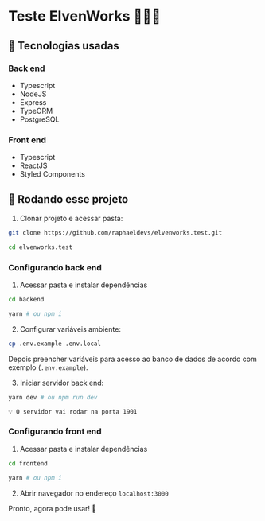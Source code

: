 # Teste ElvenWorks 🍃🧑‍💻

## 🧰 Tecnologias usadas

### Back end

- Typescript
- NodeJS
- Express
- TypeORM
- PostgreSQL

### Front end

- Typescript
- ReactJS
- Styled Components

## 📲 Rodando esse projeto

1. Clonar projeto e acessar pasta:

```bash
git clone https://github.com/raphaeldevs/elvenworks.test.git

cd elvenworks.test
```

### Configurando back end

1. Acessar pasta e instalar dependências

```bash
cd backend

yarn # ou npm i
```

2. Configurar variáveis ambiente:

```bash
cp .env.example .env.local
```

Depois preencher variáveis para acesso ao banco de dados de acordo com exemplo (`.env.example`).

3. Iniciar servidor back end:

```bash
yarn dev # ou npm run dev
```

`💡 O servidor vai rodar na porta 1901`

### Configurando front end

1. Acessar pasta e instalar dependências

```bash
cd frontend

yarn # ou npm i
```

2. Abrir navegador no endereço `localhost:3000`

Pronto, agora pode usar! 🥳
